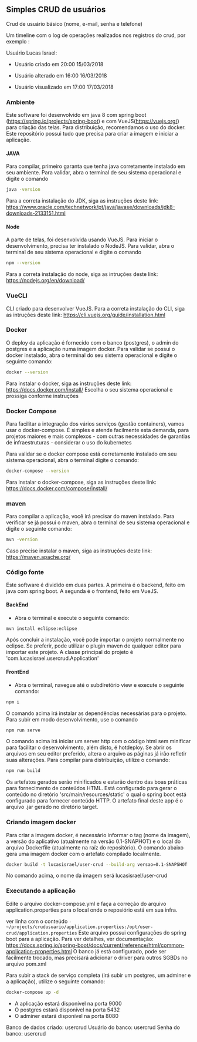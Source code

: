 ## Simples CRUD de usuários

Crud de usuário básico (nome, e-mail, senha e telefone)

Um timeline com o log de operações realizados nos registros do crud, por exemplo :

Usuário Lucas Israel:

- Usuário criado em 20:00 15/03/2018

- Usuário alterado em 16:00 16/03/2018

- Usuário visualizado em 17:00 17/03/2018 

### Ambiente
Este software foi desenvolvido em java 8 com spring boot (https://spring.io/projects/spring-boot) e com VueJS(https://vuejs.org/) para criação das telas.
Para distribuição, recomendamos o uso do docker. Este repositório possui tudo que precisa para criar a imagem e iniciar a aplicação.

#### JAVA
Para compilar, primeiro garanta que tenha java corretamente instalado em seu ambiente. Para validar, abra o terminal de seu sistema operacional e digite o comando

```bash
java -version
```
Para a correta instalação do JDK, siga as instruções deste link: https://www.oracle.com/technetwork/pt/java/javase/downloads/jdk8-downloads-2133151.html

#### Node
A parte de telas, foi desenvolvida usando VueJS. Para iniciar o desenvolvimento, precisa ter instalado o NodeJS.
Para validar, abra o terminal de seu sistema operacional e digite o comando

```bash
npm --version
```
Para a correta instalação do node, siga as intruções deste link: https://nodejs.org/en/download/


### VueCLI
CLI criado para desenvolver VueJS.
Para a correta instalação do CLI, siga as intruções deste link: https://cli.vuejs.org/guide/installation.html


### Docker
O deploy da aplicação é fornecido com o banco (postgres), o admin do postgres e a aplicação numa imagem docker.
Para validar se possui o docker instalado, abra o terminal do seu sistema operacional e digite o seguinte comando:

```bash
docker --version
```
Para instalar o docker, siga as instruções deste link: https://docs.docker.com/install/
Escolha o seu sistema operacional e prossiga conforme instruções

### Docker Compose
Para facilitar a integração dos vários serviços (gestão containers), vamos usar o docker-compose. 
É simples e atende facilmente esta demanda, para projetos maiores e mais complexos - com outras necessidades de garantias de infraestruturas - considerar o uso do kubernetes

Para validar se o docker compose está corretamente instalado em seu sistema operacional, abra o terminal digite o comando:
```bash
docker-compose --version
```
Para instalar o docker-compose, siga as instruções deste link: https://docs.docker.com/compose/install/


### maven
Para compilar a aplicação, você irá precisar do maven instalado. Para verificar se já possui o maven, abra o terminal de seu sistema operacional e digite o seguinte comando:

```bash
mvn -version
```
Caso precise instalar o maven, siga as instruções deste link: https://maven.apache.org/


### Código fonte
Este software é dividido em duas partes. 
A primeira é o backend, feito em java com spring boot. 
A segunda é o frontend, feito em VueJS.

#### BackEnd
- Abra o terminal e execute o seguinte comando:
```bash
mvn install eclipse:eclipse
```
Após concluir a instalação, você pode importar o projeto normalmente no eclipse.
Se preferir, pode utilizar o plugin maven de qualquer editor para importar este projeto.
A classe principal do projeto é 'com.lucasisrael.usercrud.Application'

#### FrontEnd
- Abra o terminal, navegue até o subdiretório view e execute o seguinte comando:
```bash
npm i
```
O comando acima irá instalar as dependências necessárias para o projeto.
Para subir em modo desenvolvimento, use o comando
```bash
npm run serve
```
O comando acima irá iniciar um server http com o código html sem minificar para facilitar o desenvolvimento, além disto, é hotdeploy. 
Se abrir os arquivos em seu editor preferido, altera o arquivo as páginas já irão refletir suas alterações.
Para compilar para distribuição, utilize o comando:
```bash
npm run build
```
Os artefatos gerados serão minificados e estarão dentro das boas práticas para fornecimento de conteúdos HTML.
Está configurado para gerar o conteúdo no diretório 'src/main/resources/static' o qual o spring boot está configurado para fornecer conteúdo HTTP.
O artefato final deste app é o arquivo .jar gerado no diretório target.


### Criando imagem docker
Para criar a imagem docker, é necessário informar o tag (nome da imagem), a versão do aplicativo (atualmente na versão 0.1-SNAPHOT) e o local do arquivo Dockerfile (atualmente na raíz do repositório).
O comando abaixo gera uma imagem docker com o artefato compilado localmente.

```bash
docker build -t lucasisrael/user-crud --build-arg versao=0.1-SNAPSHOT .
```
No comando acima, o nome da imagem será lucasisrael/user-crud


### Executando a aplicação
Edite o arquivo docker-compose.yml e faça a correção do arquivo application.properties para o local onde o reposiório está em sua infra.

ver linha com o conteúdo ```- ~/projects/crudusuario/application.properties:/opt/user-crud/application.properties```
Este arquivo possui configurações do spring boot para a aplicação. Para ver detalhes, ver documentação: https://docs.spring.io/spring-boot/docs/current/reference/html/common-application-properties.html
O banco já está configurado, pode ser facilmente trocado, mas precisará adicionar o driver para outros SGBDs no arquivo pom.xml


Para subir a stack de serviço completa (irá subir um postgres, um adminer e a aplicação), utilize o seguinte comando:

```bash
docker-compose up -d
```

- A aplicação estará disponível na porta 9000
- O postgres estará disponível na porta 5432
- O adminer estará disponível na porta 8080

Banco de dados criado: usercrud
Usuário do banco: usercrud
Senha do banco: usercrud
